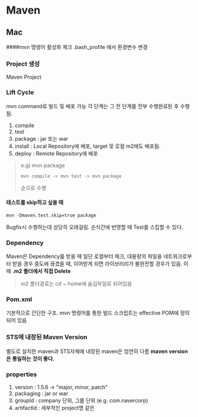 # Maven

## Mac
####mvn 명령어 활성화 체크 
.bash_profile 에서 환경변수 변경

### Project 생성
Maven Project


### Lift Cycle
mvn command로 빌드 및 배포 가능
각 단계는 그 전 단계를 전부 수행완료된 후 수행됨.

1. compile
2. test
3. package : jar 또는 war
4. install : Local Repository에 배포, target 및 로컬 m2에도 배포됨.
5. deploy : Remote Repository에 배포

> e.g) mvn package
> ```maven
> mvn compile -> mvn test -> mvn package
> ```
> 
> 순으로 수행

#### 테스트를 skip하고 싶을 때
```maven
mvn -Dmaven.test.skip=true package
```
Bugfix시 수행하는데 상당히 오래걸림. 순식간에 반영할 때 Test를 스킵할 수 있다.

### Dependency
Maven은 Dependency를 받을 때 일단 로컬부터 체크,
대용량의 파일을 네트워크로부터 받을 경우 중도에 끊겼을 때,
이어받게 되면 라이브러리가 불완전할 경우가 있음.
이때 __.m2 폴더에서 직접 Delete__
> m2 폴더경로는 cd ~ home에 숨김파일로 되어있음

### Pom.xml
기본적으로 간단한 구조.
mvn 명령어를 통한 빌드 스크립트는 effective POM에 정의되어 있음

### STS에 내장된 Maven Version
별도로 설치한 maven과 STS자체에 내장된 maven은 엄연히 다름
__maven version은 통일하는 것이 좋다.__

### properties

1. version : 1.5.6 -> "major, minor, patch"
2. packaging : jar or war
3. groupId : company 단위, 그룹 단위 (e.g. com.navercorp)
4. artifactId : 세부적인 project명 같은

